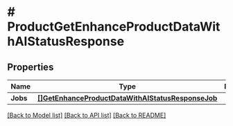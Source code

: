 # # ProductGetEnhanceProductDataWithAIStatusResponse


## Properties 


Name | Type | Description | Notes
------------ | ------------- | ------------- | -------------
**Jobs**| [**[]GetEnhanceProductDataWithAIStatusResponseJob**](GetEnhanceProductDataWithAIStatusResponseJob.md) |   | [optional]


[[Back to Model list]](../../README.md#models) [[Back to API list]](../../README.md#endpoints) [[Back to README]](../../README.md)

